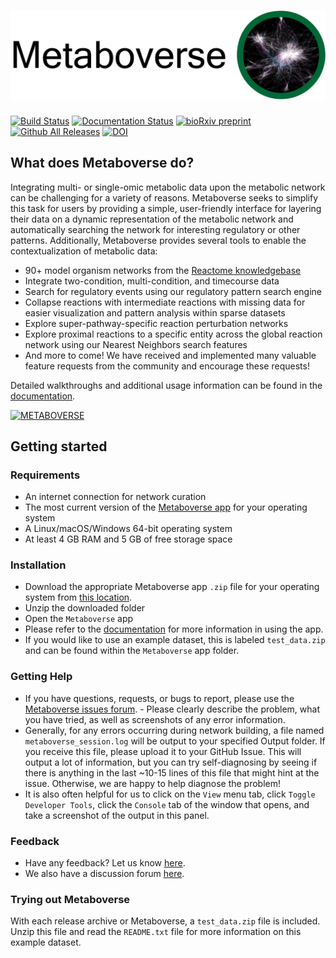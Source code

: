 # ![Metaboverse](https://raw.githubusercontent.com/Metaboverse/Metaboverse/master/docs/content/images/metaboverse_banner.png)

[![Build Status](https://travis-ci.org/Metaboverse/Metaboverse.svg?branch=master)](https://travis-ci.org/Metaboverse/Metaboverse)
[![Documentation Status](https://readthedocs.org/projects/metaboverse/badge/?version=latest)](https://metaboverse.readthedocs.io/en/latest/?badge=latest)
[![bioRxiv preprint](https://img.shields.io/badge/bioRxiv-10.1101%2F2020.06.25.171850-BF2636)](https://www.biorxiv.org/content/10.1101/2020.06.25.171850v1)
[![Github All Releases](https://img.shields.io/github/downloads/Metaboverse/Metaboverse/total.svg)](https://github.com/Metaboverse/Metaboverse/releases/)
[![DOI](https://zenodo.org/badge/203264184.svg)](https://zenodo.org/badge/latestdoi/203264184)

## What does Metaboverse do?
Integrating multi- or single-omic metabolic data upon the metabolic network can be challenging for a variety of reasons. Metaboverse seeks to simplify this task for users by providing a simple, user-friendly interface for layering their data on a dynamic representation of the metabolic network and automatically searching the network for interesting regulatory or other patterns. Additionally, Metaboverse provides several tools to enable the contextualization of metabolic data:
- 90+ model organism networks from the [Reactome knowledgebase](https://reactome.org/)
- Integrate two-condition, multi-condition, and timecourse data
- Search for regulatory events using our regulatory pattern search engine
- Collapse reactions with intermediate reactions with missing data for easier visualization and pattern analysis within sparse datasets
- Explore super-pathway-specific reaction perturbation networks
- Explore proximal reactions to a specific entity across the global reaction network using our Nearest Neighbors search features
- And more to come! We have received and implemented many valuable feature requests from the community and encourage these requests!

Detailed walkthroughs and additional usage information can be found in the [documentation](https://metaboverse.readthedocs.io/en/latest).

[![METABOVERSE](https://yt-embed.herokuapp.com/embed?v=U7m78Tbs5KE)](https://youtu.be/U7m78Tbs5KE "Metaboverse Video Walkthrough")

## Getting started

### Requirements
- An internet connection for network curation
- The most current version of the [Metaboverse app](https://github.com/Metaboverse/Metaboverse/releases) for your operating system
- A Linux/macOS/Windows 64-bit operating system
- At least 4 GB RAM and 5 GB of free storage space

### Installation
- Download the appropriate Metaboverse app `.zip` file for your operating system from [this location](https://github.com/Metaboverse/Metaboverse/releases/latest).
- Unzip the downloaded folder
- Open the `Metaboverse` app
- Please refer to the [documentation](https://metaboverse.readthedocs.io/en/latest/content/general-usage.html) for more information in using the app.
- If you would like to use an example dataset, this is labeled `test_data.zip` and can be found within the `Metaboverse` app folder.

### Getting Help
- If you have questions, requests, or bugs to report, please use the [Metaboverse issues forum](https://github.com/Metaboverse/Metaboverse/issues). - Please clearly describe the problem, what you have tried, as well as screenshots of any error information.     
- Generally, for any errors occurring during network building, a file named `metaboverse_session.log` will be output to your specified Output folder. If you receive this file, please upload it to your GitHub Issue. This will output a lot of information, but you can try self-diagnosing by seeing if there is anything in the last ~10-15 lines of this file that might hint at the issue. Otherwise, we are happy to help diagnose the problem!    
- It is also often helpful for us to click on the `View` menu tab, click `Toggle Developer Tools`, click the `Console` tab of the window that opens, and take a screenshot of the output in this panel.

### Feedback
- Have any feedback? Let us know [here](https://forms.gle/4z51DMnagWRvKhc38).
- We also have a discussion forum [here](https://github.com/Metaboverse/Metaboverse/discussions).

### Trying out Metaboverse
With each release archive or Metaboverse, a `test_data.zip` file is included. Unzip this file and read the `README.txt` file for more information on this example dataset.    
